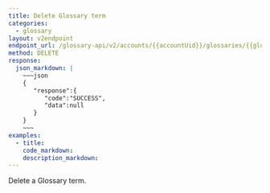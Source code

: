 ```yaml
---
title: Delete Glossary term
categories:
  - glossary
layout: v2endpoint
endpoint_url: /glossary-api/v2/accounts/{{accountUid}}/glossaries/{{glossaryUid}}/terms/{{termUid}}
method: DELETE
response:
  json_markdown: |
    ~~~json
    {
       "response":{
          "code":"SUCCESS",
          "data":null
       }
    }
    ~~~
examples:
  - title:
    code_markdown:
    description_markdown:
---
```


Delete a Glossary term.